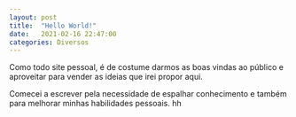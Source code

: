 ```yaml
---
layout: post
title:  "Hello World!"
date:   2021-02-16 22:47:00
categories: Diversos
---
```


Como todo site pessoal, é de costume darmos as boas vindas ao público e aproveitar para vender as ideias que irei propor aqui.

Comecei a escrever pela necessidade de espalhar conhecimento e também para melhorar minhas habilidades pessoais.
hh
